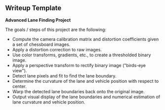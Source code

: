 ## Writeup Template

**Advanced Lane Finding Project**

The goals / steps of this project are the following:

* Compute the camera calibration matrix and distortion coefficients given a set of chessboard images.
* Apply a distortion correction to raw images.
* Use color transforms, gradients, etc., to create a thresholded binary image.
* Apply a perspective transform to rectify binary image ("birds-eye view").
* Detect lane pixels and fit to find the lane boundary.
* Determine the curvature of the lane and vehicle position with respect to center.
* Warp the detected lane boundaries back onto the original image.
* Output visual display of the lane boundaries and numerical estimation of lane curvature and vehicle position.

[//]: # (Image References)

[image1]: ./output_images/chessboard.png "Undistorted Chessboard"
[image2]: ./output_images/undistorted.png "Road Transformed"
[image3]: ./output_images/colorspaces.png "Colorspace Channels"
[image4]: ./output_images/gradient_threshold.png "Gradient Threshold"
[image5]: ./output_images/threshold.png "Threshold Example"
[image6]: ./output_images/perspective_transform.png "Example of perspective transform"
[image7]: ./output_images/sliding_window.jpg "Example of sliding window search"
[image8]: ./output_images/margin_search.jpg "Example of margin search"
[image9]: ./output_images/output_example.png "Example of resulting image"


